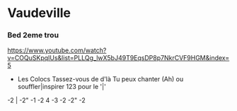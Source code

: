 

# Vaudeville

### Bed 2eme trou

https://www.youtube.com/watch?v=COQuSKpqIUs&list=PLLQg_lwX5bJ49T9EqsDP8p7NkrCVF9HGM&index=5


* Les Colocs Tassez-vous de d'là
Tu peux chanter (Ah) ou souffler|inspirer 123 pour le '|'

-2   |   -2" -1 -2
4  -3  -2  -2" -2
